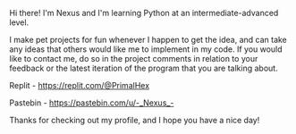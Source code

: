 Hi there! I'm Nexus and I'm learning Python at an intermediate-advanced level.

I make pet projects for fun whenever I happen to get the idea, and can take any ideas that others would like me to implement in my code. If you would like to contact me, do so in the project comments in relation to your feedback or the latest iteration of the program that you are talking about.

Replit - https://replit.com/@PrimalHex

Pastebin - https://pastebin.com/u/-_Nexus_-

Thanks for checking out my profile, and I hope you have a nice day!
